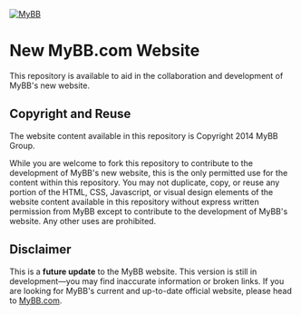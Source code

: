 [![MyBB](https://raw.github.com/mybb/mybb/feature/images/logo.png "MyBB")](http://www.mybb.com "MyBB")

# New MyBB.com Website
This repository is available to aid in the collaboration and development of MyBB's new website.

## Copyright and Reuse
The website content available in this repository is Copyright 2014 MyBB Group.

While you are welcome to fork this repository to contribute to the development of MyBB's new website, this is the only permitted use for the content within this repository. You may not duplicate, copy, or reuse any portion of the HTML, CSS, Javascript, or visual design elements of the website content available in this repository without express written permission from MyBB except to contribute to the development of MyBB's website. Any other uses are prohibited.

## Disclaimer
This is a **future update** to the MyBB website. This version is still in development—you may find inaccurate information or broken links. If you are looking for MyBB's current and up-to-date official website, please head to [MyBB.com](http://www.mybb.com).
